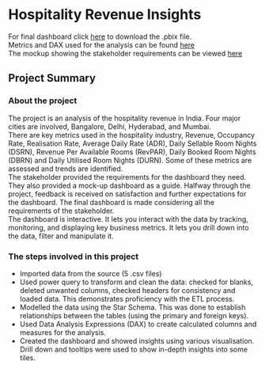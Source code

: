 # Hospitality Revenue Insights

For final dashboard click [here](https://github.com/LJ-Luka/More_PowerBI_Projects/blob/main/Project/Hospitality_dashboard.pbix) to download the .pbix file. </br>
Metrics and DAX used for the analysis can be found [here](https://github.com/LJ-Luka/More_PowerBI_Projects/blob/main/Project/metrics%20list.xlsx) </br>
The mockup showing the stakeholder requirements can be viewed [here](https://github.com/LJ-Luka/More_PowerBI_Projects/blob/main/Project/mock%20up%20dashboard_atliq%20grands.png) </br>

## Project Summary

### About the project  

The project is an analysis of the hospitality revenue in India. Four major cities are involved, Bangalore, Delhi, Hyderabad, and Mumbai.  </br>
There are key metrics used in the hospitality industry, Revenue, Occupancy Rate, Realisation Rate, Average Daily Rate (ADR), Daily Sellable Room Nights (DSRN), Revenue Per Available Rooms (RevPAR), Daily Booked Room Nights (DBRN) and Daily Utilised Room Nights (DURN). Some of these metrics are assessed and trends are identified. </br>
The stakeholder provided the requirements for the dashboard they need. They also provided a mock-up dashboard as a guide. Halfway through the project, feedback is received on satisfaction and further expectations for the dashboard. The final dashboard is made considering all the requirements of the stakeholder.  </br>
The dashboard is interactive. It lets you interact with the data by tracking, monitoring, and displaying key business metrics. It lets you drill down into the data, filter and manipulate it.  </br>  
### The steps involved in this project

- Imported data from the source (5 .csv files)
- Used power query to transform and clean the data: checked for blanks, deleted unwanted columns, checked headers for consistency and loaded data. This demonstrates proficiency with the ETL process.
- Modelled the data using the Star Schema. This was done to establish relationships between the tables (using the primary and foreign keys).
- Used Data Analysis Expressions (DAX) to create calculated columns and measures for the analysis.
- Created the dashboard and showed insights using various visualisation. Drill down and tooltips were used to show in-depth insights into some tiles.
